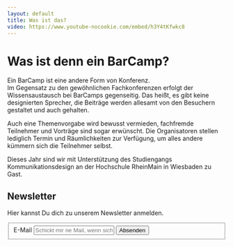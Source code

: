 ```yaml
---
layout: default
title: Was ist das?
video: https://www.youtube-nocookie.com/embed/h3Y4tKfwkc8
---
```


# Was ist denn ein BarCamp?

Ein BarCamp ist eine andere Form von Konferenz.  
Im Gegensatz zu den gewöhnlichen Fachkonferenzen erfolgt der Wissensaustausch bei BarCamps gegenseitig. Das heißt, es gibt keine designierten Sprecher, die Beiträge werden allesamt von den Besuchern gestaltet und auch gehalten.

Auch eine Themenvorgabe wird bewusst vermieden, fachfremde Teilnehmer und Vorträge sind sogar erwünscht. Die Organisatoren stellen lediglich Termin und Räumlichkeiten zur Verfügung, um alles andere kümmern sich die Teilnehmer selbst.

Dieses Jahr sind wir mit Unterstützung des Studiengangs Kommunikationsdesign an der Hochschule RheinMain in Wiesbaden zu Gast.

## Newsletter

Hier kannst Du dich zu unserem Newsletter anmelden.

<form method="post" action="//barcamp-rheinmain.us7.list-manage.com/subscribe/post?u=3e2aa6cc97e55872fc5afdb6a&amp;id=c17b34c8ab" class="form-infomail">
  <fieldset class="input-with-button">
    <label for="email">E-Mail</label>
    <input type="email" required placeholder="Schickt mir ne Mail, wenn sich was tut." tabindex="1" size="20" value="" id="email" name="EMAIL">
    <button type="submit" tabindex="100" class="button" name="submit"><span>Absenden</span></button>
  </fieldset>
</form>
